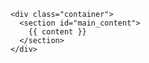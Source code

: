 <!DOCTYPE html>
<html>
  <head>
    <meta charset='utf-8'>
    <meta http-equiv="X-UA-Compatible" content="chrome=1">
    <link rel="stylesheet" href="{{ '/assets/css/style.css?v=' | append: site.github.build_revision | relative_url }}">
    <script src="https://code.jquery.com/jquery-3.2.1.min.js"
			integrity="sha256-hwg4gsxgFZhOsEEamdOYGBf13FyQuiTwlAQgxVSNgt4="
			crossorigin="anonymous"></script>
    <script src="/assets/js/moment.min.js"></script>
    <script src="/assets/js/jquery-3.2.1.min.js"></script>
    <title>Philadelphia Perl Mongers</title>
  </head>

  <body>

    <div class="container">
      <section id="main_content">
        {{ content }}
      </section>
    </div>

  </body>
  <script>
  var url = 'https://phl.matatu.org/events/next.json';

  $(document).ready( function() {
    $.ajax({
        dataType:'json',
        method:'get',
        url:url,
        success:function(r) {
            var events = r.results;
            var next_event = events.shift();
            var when = moment(next_event.time);
            $('ul#next_event').append('<li>'
                + when.format('MMMM Do, h:mm a')
                + ' at ' + next_event.venue.name
                + ' (' + when.fromNow() + ')'
                + '<br>' + next_event.name
            );
            $(events.slice(0,3)).each(function(i,e) {
                d = moment(e.time);
                $('ul#future_events').append('<li>' + d.format("dddd, MMMM Do, h:mm a") + '</li>');
            })
        },
        error:function(jx,status,error) {
            console.log('error connecting to events api',error)
        }
        })
    })
  </script>
</html>
